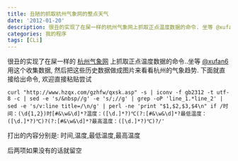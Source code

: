 ```yaml
---
title: 丑陋的抓取杭州气象网的整点天气
date: '2012-01-20'
description: 很丑的实现了在屎一样的杭州气象网上抓取正点温度数据的命令. 坐等 @xufan6 用这个收集数据, 然后把这些历史数据做成图片来看看杭州的气象趋势. 下面就直接给出命令, 欢迎直接粘贴尝试
categories: 我的程序
tags: [CLi]
---
```

[1]: http://www.hzqx.com/gzhfw/qxsk.asp
[@xufan6]: http://xufan6.com/ "萌帆君"

很丑的实现了在屎一样的 [杭州气象网][1] 上抓取正点温度数据的命令..坐等 [@xufan6][] 用这个收集数据, 然后把这些历史数据做成图片来看看杭州的气象趋势. 下面就直接给出命令, 欢迎直接粘贴尝试

	curl "http://www.hzqx.com/gzhfw/qxsk.asp" -s | iconv -f gb2312 -t utf-8 -c | sed -e 's/&nbsp//g' -e 's/;//g' | grep -oP 'line_1.*line_2' | sed -e 's/v:line title=/\n/g' | perl -ne 'print "$1,$2,$3,$4\n" if /时间：(\d{1,2})时[#&\w&\d]*?温度：([\d.]*?)℃(?:[#&\w&\d]*?最低温度：([\d.]*?)℃)?(?:[#&\w&\d]*?最高温度：([\d.]*?)℃)?/'

打出的内容分别是: 时间,温度,最低温度,最高温度

后两项如果没有的话就留空
